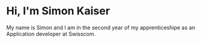 # Hi, I'm Simon Kaiser

My name is Simon and I am in the second year of my apprenticeshipe as an Application developer at Swisscom. 
